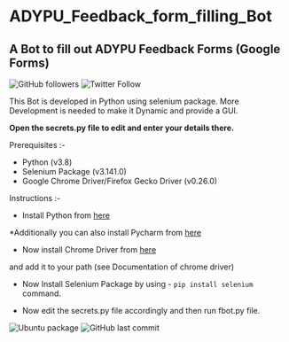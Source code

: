 # ADYPU_Feedback_form_filling_Bot

## A Bot to fill out ADYPU Feedback Forms (Google Forms)

![GitHub followers](https://img.shields.io/github/followers/skyrunner360?label=Follow&style=social) ![Twitter Follow](https://img.shields.io/twitter/follow/skyrunner360?style=social) 

This Bot is developed in Python using selenium package. More Development is needed to make it Dynamic and provide a GUI.

__Open the secrets.py file to edit and enter your details there.__

Prerequisites :-
- Python (v3.8)
- Selenium Package (v3.141.0)
- Google Chrome Driver/Firefox Gecko Driver (v0.26.0)

Instructions :-

- Install Python from [here](https://www.python.org/downloads/ "Download Python") 

*Additionally you can also install Pycharm from [here](https://www.jetbrains.com/pycharm/download/ "Download Pycharm")

- Now install Chrome Driver from [here](https://chromedriver.chromium.org/ "Download Chrome Driver")


and add it to your path (see Documentation of chrome driver)


- Now Install Selenium Package by using - `pip install selenium` command.

- Now edit the secrets.py file accordingly and then run fbot.py file.

![Ubuntu package](https://img.shields.io/ubuntu/v/sc) ![GitHub last commit](https://img.shields.io/github/last-commit/skyrunner360/ADYPU_Feedback_form_filling_Bot)


